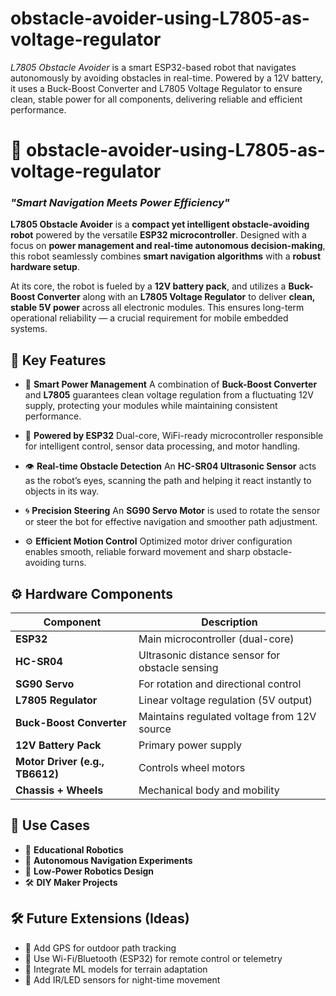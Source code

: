 # obstacle-avoider-using-L7805-as-voltage-regulator
*L7805 Obstacle Avoider* is a smart ESP32-based robot that navigates autonomously by avoiding obstacles in real-time. Powered by a 12V battery, it uses a Buck-Boost Converter and L7805 Voltage Regulator to ensure clean, stable power for all components, delivering reliable and efficient performance.



# 🚗 obstacle-avoider-using-L7805-as-voltage-regulator

### *"Smart Navigation Meets Power Efficiency"*

**L7805 Obstacle Avoider** is a **compact yet intelligent obstacle-avoiding robot** powered by the versatile **ESP32 microcontroller**. Designed with a focus on **power management and real-time autonomous decision-making**, this robot seamlessly combines **smart navigation algorithms** with a **robust hardware setup**.

At its core, the robot is fueled by a **12V battery pack**, and utilizes a **Buck-Boost Converter** along with an **L7805 Voltage Regulator** to deliver **clean, stable 5V power** across all electronic modules. This ensures long-term operational reliability — a crucial requirement for mobile embedded systems.


## 🔧 Key Features

* 🔋 **Smart Power Management**
  A combination of **Buck-Boost Converter** and **L7805** guarantees clean voltage regulation from a fluctuating 12V supply, protecting your modules while maintaining consistent performance.

* 🧠 **Powered by ESP32**
  Dual-core, WiFi-ready microcontroller responsible for intelligent control, sensor data processing, and motor handling.

* 👁️ **Real-time Obstacle Detection**
  An **HC-SR04 Ultrasonic Sensor** acts as the robot’s eyes, scanning the path and helping it react instantly to objects in its way.

* 🌀 **Precision Steering**
  An **SG90 Servo Motor** is used to rotate the sensor or steer the bot for effective navigation and smoother path adjustment.

* ⚙️ **Efficient Motion Control**
  Optimized motor driver configuration enables smooth, reliable forward movement and sharp obstacle-avoiding turns.


## ⚙️ Hardware Components

| Component                       | Description                                     |
| ------------------------------- | ----------------------------------------------- |
| **ESP32**                       | Main microcontroller (dual-core)                |
| **HC-SR04**                     | Ultrasonic distance sensor for obstacle sensing |
| **SG90 Servo**                  | For rotation and directional control            |
| **L7805 Regulator**             | Linear voltage regulation (5V output)           |
| **Buck-Boost Converter**        | Maintains regulated voltage from 12V source     |
| **12V Battery Pack**            | Primary power supply                            |
| **Motor Driver (e.g., TB6612)** | Controls wheel motors                           |
| **Chassis + Wheels**            | Mechanical body and mobility                    |


## 🧪 Use Cases

* 🤖 **Educational Robotics**
* 🚧 **Autonomous Navigation Experiments**
* 🔋 **Low-Power Robotics Design**
* 🛠️ **DIY Maker Projects**


## 🛠 Future Extensions (Ideas)

* 🧭 Add GPS for outdoor path tracking
* 📶 Use Wi-Fi/Bluetooth (ESP32) for remote control or telemetry
* 🧠 Integrate ML models for terrain adaptation
* 🔦 Add IR/LED sensors for night-time movement




